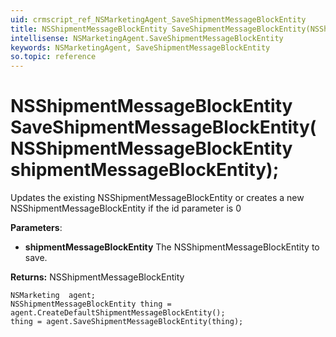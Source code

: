 ```yaml
---
uid: crmscript_ref_NSMarketingAgent_SaveShipmentMessageBlockEntity
title: NSShipmentMessageBlockEntity SaveShipmentMessageBlockEntity(NSShipmentMessageBlockEntity shipmentMessageBlockEntity);
intellisense: NSMarketingAgent.SaveShipmentMessageBlockEntity
keywords: NSMarketingAgent, SaveShipmentMessageBlockEntity
so.topic: reference
---
```


# NSShipmentMessageBlockEntity SaveShipmentMessageBlockEntity(NSShipmentMessageBlockEntity shipmentMessageBlockEntity);

Updates the existing NSShipmentMessageBlockEntity or creates a new NSShipmentMessageBlockEntity if the id parameter is 0

**Parameters**:
 - **shipmentMessageBlockEntity** The NSShipmentMessageBlockEntity to save.

**Returns:** NSShipmentMessageBlockEntity

```crmscript
NSMarketing  agent;
NSShipmentMessageBlockEntity thing = agent.CreateDefaultShipmentMessageBlockEntity();
thing = agent.SaveShipmentMessageBlockEntity(thing);
```


